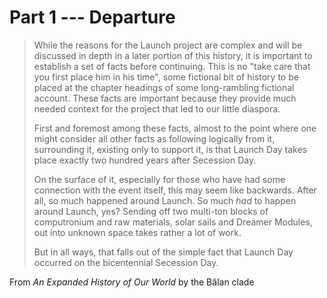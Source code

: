 # Part 1 --- Departure

> While the reasons for the Launch project are complex and will be discussed in depth in a later portion of this history, it is important to establish a set of facts before continuing. This is no "take care that you first place him in his time", some fictional bit of history to be placed at the chapter headings of some long-rambling fictional account. These facts are important because they provide much needed context for the project that led to our little diaspora.
>
> First and foremost among these facts, almost to the point where one might consider all other facts as following logically from it, surrounding it, existing only to support it, is that Launch Day takes place exactly two hundred years after Secession Day.
>
> On the surface of it, especially for those who have had some connection with the event itself, this may seem like backwards. After all, so much happened around Launch. So much *had* to happen around Launch, yes? Sending off two multi-ton blocks of computronium and raw materials, solar sails and Dreamer Modules, out into unknown space takes rather a lot of work.
>
> But in all ways, that falls out of the simple fact that Launch Day occurred on the bicentennial Secession Day.

From *An Expanded History of Our World* by the Bălan clade
